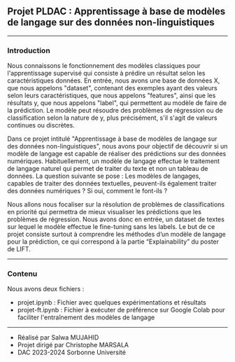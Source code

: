 ## Projet PLDAC : Apprentissage à base de modèles de langage sur des données non-linguistiques

---

### Introduction

Nous connaissons le fonctionnement des modèles classiques pour l'apprentissage supervisé qui consiste à prédire un résultat selon les caractéristiques données. En entrée, nous avons une base de données X, que nous appelons "dataset", contenant des exemples ayant des valeurs selon leurs caractéristiques, que nous appelons "features", ainsi que les résultats y, que nous appelons "label", qui permettent au modèle de faire de la prédiction. Le modèle peut résoudre des problèmes de régression ou de classification selon la nature de y, plus précisément, s'il s'agit de valeurs continues ou discrètes.</br>

Dans ce projet intitulé "Apprentissage à base de modèles de langage sur des données non-linguistiques", nous avons pour objectif de découvrir si un modèle de langage est capable de réaliser des prédictions sur des données numériques. Habituellement, un modèle de langage effectue le traitement de langage naturel qui permet de traiter du texte et non un tableau de données. La question suivante se pose : Les modèles de langages, capables de traiter des données textuelles, peuvent-ils également traiter des données numériques ? Si oui, comment le font-ils ? </br>

Nous allons nous focaliser sur la résolution de problèmes de classifications en priorité qui permettra de mieux visualiser les prédictions que les problèmes de régression. Nous avons donc en entrée, un dataset de textes sur lequel le modèle effectue le fine-tuning sans les labels. Le but de ce projet consiste surtout à comprendre les méthodes d’un modèle de langage pour la prédiction, ce qui correspond à la partie “Explainability” du poster de LIFT. </br>

---

### Contenu

Nous avons deux fichiers : </br>
- projet.ipynb : Fichier avec quelques expérimentations et résultats
- projet-ft.ipynb : Fichier à exécuter de préférence sur Google Colab pour faciliter l'entraînement des modèles de langage

---

- Réalisé par Salwa MUJAHID
- Projet dirigé par Christophe MARSALA
- DAC 2023-2024 Sorbonne Université
